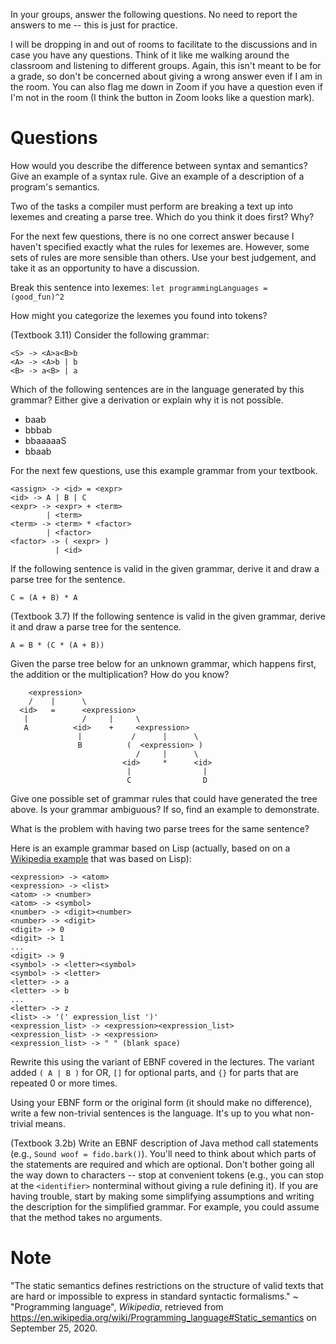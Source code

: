 In your groups, answer the following questions.
No need to report the answers to me --
this is just for practice.

I will be dropping in and out of rooms to facilitate to the discussions and in
case you have any questions.
Think of it like me walking around the classroom and listening to different
groups.
Again, this isn't meant to be for a grade,
so don't be concerned about giving a wrong answer even if I am in the room.
You can also flag me down in Zoom if you have a question even if I'm not in the
room
(I think the button in Zoom looks like a question mark).

# Questions

How would you describe the difference between syntax and semantics?
Give an example of a syntax rule.
Give an example of a description of a program's semantics.

Two of the tasks a compiler must perform are breaking a text up into lexemes
and creating a parse tree.
Which do you think it does first?
Why?

For the next few questions,
there is no one correct answer because I haven't specified exactly what the
rules for lexemes are.
However, some sets of rules are more sensible than others.
Use your best judgement,
and take it as an opportunity to have a discussion.

Break this sentence into lexemes:
`let programmingLanguages = (good_fun)^2`

How might you categorize the lexemes you found into tokens?

(Textbook 3.11)
Consider the following grammar:
```
<S> -> <A>a<B>b
<A> -> <A>b | b
<B> -> a<B> | a
```
Which of the following sentences are in the language generated by this grammar?
Either give a derivation or explain why it is not possible.
* baab
* bbbab
* bbaaaaaS
* bbaab

For the next few questions,
use this example grammar from your textbook.
```
<assign> -> <id> = <expr>
<id> -> A | B | C
<expr> -> <expr> + <term>
        | <term>
<term> -> <term> * <factor>
        | <factor>
<factor> -> ( <expr> )
          | <id>
```

If the following sentence is valid in the given grammar,
derive it and draw a parse tree for the sentence.

`C = (A + B) * A`

(Textbook 3.7)
If the following sentence is valid in the given grammar,
derive it and draw a parse tree for the sentence.

`A = B * (C * (A + B))`

Given the parse tree below for an unknown grammar, which happens first,
the addition or the multiplication?
How do you know?
```
    <expression>
    /    |      \
  <id>   =      <expression>
   |            /     |     \
   A          <id>    +     <expression>
               |           /      |      \
               B          (  <expression> )
                            /     |      \
                         <id>     *      <id>
                          |                |
                          C                D
```

Give one possible set of grammar rules that could have generated the tree
above.
Is your grammar ambiguous?
If so, find an example to demonstrate.

What is the problem with having two parse trees for the same sentence?

Here is an example grammar based on Lisp
(actually, based on on a
[Wikipedia example](https://en.wikipedia.org/wiki/Programming_language#Syntax)
that was based on Lisp):
```
<expression> -> <atom>
<expression> -> <list>
<atom> -> <number>
<atom> -> <symbol>
<number> -> <digit><number>
<number> -> <digit>
<digit> -> 0
<digit> -> 1
...
<digit> -> 9
<symbol> -> <letter><symbol>
<symbol> -> <letter>
<letter> -> a
<letter> -> b
...
<letter> -> z
<list> -> '(' expression_list ')'
<expression_list> -> <expression><expression_list>
<expression_list> -> <expression>
<expression_list> -> " " (blank space)
```
Rewrite this using the variant of EBNF covered in the lectures.
The variant added `( A | B )` for OR,
`[]` for optional parts,
and `{}` for parts that are repeated 0 or more times.

Using your EBNF form or the original form
(it should make no difference),
write a few non-trivial sentences is the language.
It's up to you what non-trivial means.

(Textbook 3.2b)
Write an EBNF description of Java method call statements
(e.g., `Sound woof = fido.bark()`).
You'll need to think about which parts of the statements are required and which
are optional.
Don't bother going all the way down to characters --
stop at convenient tokens
(e.g., you can stop at the `<identifier>` nonterminal without giving a rule
defining it).
If you are having trouble,
start by making some simplifying assumptions and writing the description for
the simplified grammar.
For example, you could assume that the method takes no arguments.

# Note

"The static semantics defines restrictions on the structure of valid texts that
are hard or impossible to express in standard syntactic formalisms."
~ "Programming language", *Wikipedia*, retrieved from
https://en.wikipedia.org/wiki/Programming_language#Static_semantics
on September 25, 2020.
